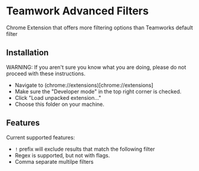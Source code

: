 # Teamwork Advanced Filters
Chrome Extension that offers more filtering options than Teamworks default filter

## Installation

WARNING: If you aren't sure you know what you are doing,
please do not proceed with these instructions.

- Navigate to (chrome://extensions)[chrome://extensions]
- Make sure the "Developer mode" in the top right corner is checked.
- Click "Load unpacked extension..."
- Choose this folder on your machine.

## Features

Current supported features:
- `!` prefix will exclude results that match the following filter
- Regex is supported, but not with flags.
- Comma separate multilpe filters
